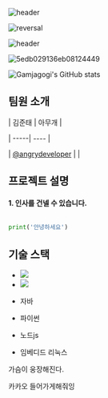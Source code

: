 ![header](https://capsule-render.vercel.app/api?type=cylinder&color=random&customColorList=0,2,2,5,30&text=Welcome)


![reversal](https://capsule-render.vercel.app/api?type=slice&reversal=true&color=auto&text=%20Gamjagogi's%20&animation=fadeIn)

![header](https://capsule-render.vercel.app/api?height=400&text=HOME!)




![5edb029136eb08124449](https://user-images.githubusercontent.com/110292164/207839444-c13b8158-2e56-45a2-a87d-31465ead3421.gif)

![Gamjagogi's GitHub stats]()

## 팀원 소개

| 김준태 | 아무개 |

| -----| ---- |

| [@angrydeveloper](https://github.com/angrydeveloper) | |


## 프로젝트 설명


#### 1. 인사를 건넬 수 있습니다.

```python

print('안녕하세요')

```


## 기술 스택

- <img src="https://img.shields.io/badge/React-61DAFB?style=flat-square&logo=React&logoColor=black">

- <img src="https://img.shields.io/badge/Spring-6DB33F?style=flat-square&logo=Spring&logoColor=white">


- 자바
- 파이썬
- 노드js
- 임베디드 리눅스

가슴이 웅장해진다.


카카오 들어가게해줘잉
